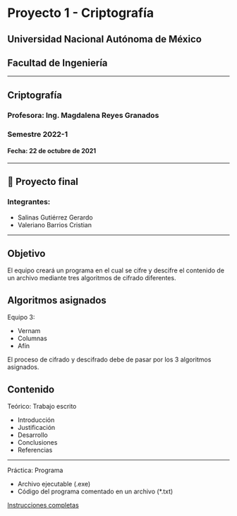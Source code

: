 # Proyecto 1 - Criptografía
## Universidad Nacional Autónoma de México

## Facultad de Ingeniería
-------------- 
## Criptografía
### Profesora: Ing. Magdalena Reyes Granados
### Semestre 2022-1
#### Fecha: 22 de octubre de 2021
-------------
## 🎒 Proyecto final

### Integrantes:
- Salinas Gutiérrez Gerardo
- Valeriano Barrios Cristian
----------- 
## Objetivo
El equipo creará un programa en el cual se cifre y descifre el contenido de un archivo mediante tres algoritmos de cifrado diferentes.

## Algoritmos asignados
Equipo 3:
- Vernam
- Columnas
- Afín

El proceso de cifrado y descifrado debe de pasar por los 3 algoritmos asignados.

## Contenido
  Teórico: Trabajo escrito
  - Introducción
  - Justificación
  - Desarrollo
  - Conclusiones
  - Referencias
---
  Práctica: Programa 
  - Archivo ejecutable (.exe)
  - Código del programa comentado en un archivo (*.txt)

[Instrucciones completas](requisitos.pdf)